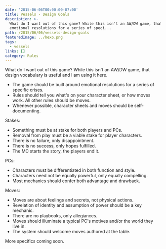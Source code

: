 ```yaml
---
date: '2015-06-06T00:00:00-07:00'
title: Vessels - Design Goals
description: >-
  What do I want out of this game? While this isn't an AW/DW game, that design vocabulary is useful and I am using it here. * The game should be built around
  emotional resolutions for a series of speci...
path: /2015/06/06/vessels-design-goals
featuredImage: ../hexo.png
tags:
  - vessels
links: []
category: Rules
---
```


What do I want out of this game? While this isn't an AW/DW game, that design vocabulary is useful and I am using it here.

* The game should be built around emotional resolutions for a series of specific crises.
* Rules should tell you what's on your character sheet, or how moves work. All other rules should be moves.
* Whenever possible, character sheets and moves should be self-documenting.

<!-- more -->

Stakes:

* Something must be at stake for both players and PCs.
* Removal from play must be a viable stake for player characters.
* There is no failure, only disappointment.
* There is no success, only hopes fulfilled.
* The MC starts the story, the players end it.

PCs:

* Characters must be differentiated in both function and style.
* Characters need not be equally powerful, only equally compelling.
* Most mechanics should confer both advantage and drawback.

Moves:

* Moves are about feelings and secrets, not physical actions.
* Revelation of identity and assumption of power should be a key mechanic.﻿
* There are no playbooks, only allegiances.
* Moves should illuminate a typical PC's motives and/or the world they live in.
* The system should welcome moves authored at the table.

More specifics coming soon.
